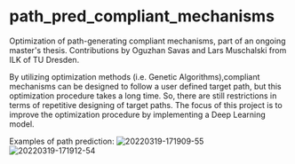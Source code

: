 # path_pred_compliant_mechanisms
Optimization of path-generating compliant mechanisms, part of an ongoing master's thesis. Contributions by Oguzhan Savas and Lars Muschalski from ILK of TU Dresden.

By utilizing optimization methods (i.e. Genetic Algorithms),compliant mechanisms can be designed to follow a user defined target path, but this optimization procedure 
takes a long time. So, there are still restrictions in terms of repetitive designing of target paths. The focus of this project is to improve the optimization procedure 
by implementing a Deep Learning model.

Examples of path prediction:
![20220319-171909-55](https://user-images.githubusercontent.com/104380376/168466740-6236aba8-2093-442f-b1dc-7e9d39494ab6.png)
![20220319-171912-54](https://user-images.githubusercontent.com/104380376/168466742-3e409e57-ee1d-4948-b2cd-cb44377f817d.png)
